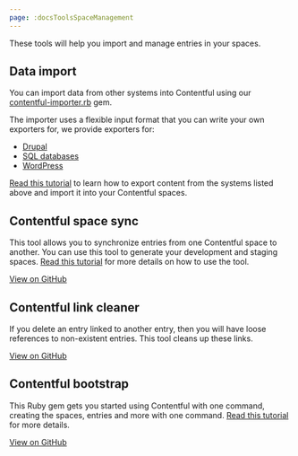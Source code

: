 ```yaml
---
page: :docsToolsSpaceManagement
---
```


These tools will help you import and manage entries in your spaces.

## Data import

You can import data from other systems into Contentful using our [contentful-importer.rb](https://github.com/contentful/contentful-importer.rb) gem.

The importer uses a flexible input format that you can write your own exporters for, we provide exporters for:

- [Drupal](https://github.com/contentful/drupal-exporter.rb)
- [SQL databases](https://github.com/contentful/database-exporter.rb)
- [WordPress](https://github.com/contentful/wordpress-exporter.rb)

[Read this tutorial](/developers/docs/tutorials/general/import-and-export/) to learn how to export content from the systems listed above and import it into your Contentful spaces.

## Contentful space sync

This tool allows you to synchronize entries from one Contentful space to another. You can use this tool to generate your development and staging spaces. [Read this tutorial](/developers/docs/tutorials/general/using-contentful-space-sync/) for more details on how to use the tool.

[View on GitHub](https://github.com/contentful/contentful-space-sync)

## Contentful link cleaner

If you delete an entry linked to another entry, then you will have loose references to non-existent entries. This tool cleans up these links.

[View on GitHub](https://github.com/contentful/contentful-link-cleaner)

## Contentful bootstrap

This Ruby gem gets you started using Contentful with one command, creating the spaces, entries and more with one command. [Read this tutorial](/developers/docs/ruby/tutorials/using-contentful-bootstrap-for-keeping-up-with-your-spaces/) for more details.

[View on GitHub](https://github.com/contentful/contentful-bootstrap.rb)
